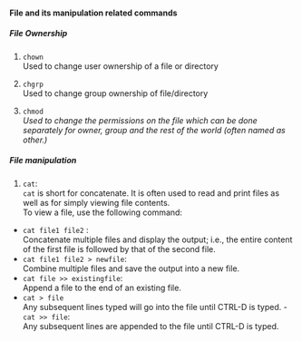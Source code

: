 #### File and its manipulation related commands
##### File Ownership
1. `chown`
<br>Used to change user ownership of a file or directory

2. `chgrp`
<br>Used to change group ownership of file/directory

3. `chmod`
<br>*Used to change the permissions on the file which can be done separately for owner, group and the rest of the world (often named as other.)*

##### File manipulation
1. `cat`:<br>
`cat` is short for concatenate. It is often used to read and print files as well as for simply viewing file contents.
<br>To view a file, use the following command:
  - `cat file1 file2` :
  <br>Concatenate multiple files and display the output; i.e., the entire content of the first file is followed by that of the second file.
  - `cat file1 file2 > newfile`:
  <br>Combine multiple files and save the output into a new file.
  - `cat file >> existingfile`:
  <br>Append a file to the end of an existing file.
  - `cat > file`
  <br>Any subsequent lines typed will go into the file until CTRL-D is typed.
  -`cat >> file`:
  <br>Any subsequent lines are appended to the file until CTRL-D is typed.